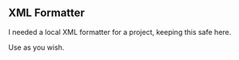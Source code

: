 ## XML Formatter
I needed a local XML formatter for a project, keeping this safe here.

Use as you wish.